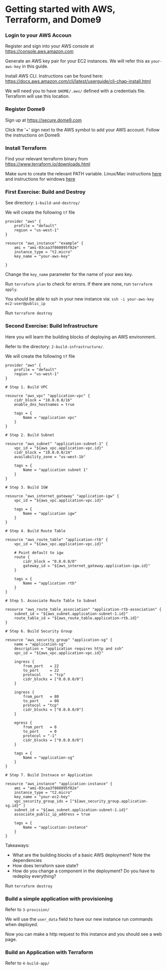# Getting started with AWS, Terraform, and Dome9

### Login to your AWS Accoun

Register and sign into your AWS console at https://console.aws.amazon.com

Generate an AWS key pair for your EC2 instances. We will refer this as ``your-aws-key`` in this guide.

Install AWS CLI. Instructions can be found here: https://docs.aws.amazon.com/cli/latest/userguide/cli-chap-install.html

We will need you to have ``$HOME/.aws/`` defined with a credentials file. Terraform will use this location.

### Register Dome9

Sign up at https://secure.dome9.com

Click the '+' sign next to the AWS symbol to add your AWS account. Follow the instructions on Dome9.

### Install Terraform

Find your relevant terraform binary from https://www.terraform.io/downloads.html

Make sure to create the relevant PATH variable. Linux/Mac instructions [here](https://stackoverflow.com/questions/14637979/how-to-permanently-set-path-on-linux-unix) and instructions for windows [here](https://stackoverflow.com/questions/1618280/where-can-i-set-path-to-make-exe-on-windows)

### First Exercise: Build and Destroy

See directory: ``1-build-and-destroy/``

We will create the following ``tf`` file

```
provider "aws" {
    profile = "default"
    region = "us-west-1"
}

resource "aws_instance" "example" {
    ami = "ami-03caa3f860895f82e"
    instance_type = "t2.micro"
    key_name = "your-aws-key"

}
```

Change the ``key_name`` parameter for the name of your aws key.

Run ``terraform plan`` to check for errors. If there are none, run ``terraform apply``.

You should be able to ssh in your new instance via: ``ssh -i your-aws-key ec2-user@public_ip``

Run ``terraform destroy``

### Second Exercise: Build Infrastructure

Here you will learn the building blocks of deploying an AWS environment.

Refer to the directory: ``2-build-infrastructure/``.

We will create the following ``tf`` file

```
provider "aws" {
    profile = "default"
    region = "us-west-1"
}

# Step 1. Build VPC

resource "aws_vpc" "application-vpc" {
    cidr_block = "10.0.0.0/16"
    enable_dns_hostnames = true

    tags = {
        Name = "application vpc"
    }
}

# Step 2. Build Subnet

resource "aws_subnet" "application-subnet-1" {
    vpc_id = "${aws_vpc.application-vpc.id}"
    cidr_block = "10.0.0.0/24"
    availability_zone = "us-west-1b"

    tags = {
        Name = "application subnet 1"
    }
}

# Step 3. Build IGW

resource "aws_internet_gateway" "application-igw" {
    vpc_id = "${aws_vpc.application-vpc.id}"

    tags = {
        Name = "application igw"
    }
}

# Step 4. Build Route Table

resource "aws_route_table" "application-rtb" {
    vpc_id = "${aws_vpc.application-vpc.id}"

    # Point default to igw
    route {
        cidr_block = "0.0.0.0/0"
        gateway_id = "${aws_internet_gateway.application-igw.id}"
    }

    tags = {
        Name = "application rtb"
    }
}

# Step 5. Associate Route Table to Subnet

resource "aws_route_table_association" "application-rtb-association" {
    subnet_id = "${aws_subnet.application-subnet-1.id}"
    route_table_id = "${aws_route_table.application-rtb.id}"
}

# Step 6. Build Security Group

resource "aws_security_group" "application-sg" {
    name = "application-sg"
    description = "application requires http and ssh"
    vpc_id = "${aws_vpc.application-vpc.id}"

    ingress {
        from_port   = 22
        to_port     = 22
        protocol    = "tcp"
        cidr_blocks = ["0.0.0.0/0"]
    }

    ingress {
        from_port   = 80
        to_port     = 80
        protocol = "tcp"
        cidr_blocks = ["0.0.0.0/0"]
    }

    egress {
        from_port   = 0
        to_port     = 0
        protocol = "-1"
        cidr_blocks = ["0.0.0.0/0"]
    }

    tags = {
        Name = "application-sg"
    }
}

# Step 7. Build Instnace or Application

resource "aws_instance" "application-instance" {
    ami = "ami-03caa3f860895f82e"
    instance_type = "t2.micro"
    key_name = "your-ec2-key"
    vpc_security_group_ids = ["${aws_security_group.application-sg.id}" ]
    subnet_id = "${aws_subnet.application-subnet-1.id}"
    associate_public_ip_address = true

    tags = {
        Name = "application-instance"
    }
}
```

Takeaways:

- What are the building blocks of a basic AWS deployment? Note the dependencies
- How does terraform save state?
- How do you change a component in the deployment? Do you have to redeploy everything?

Run ``terraform destroy``

### Build a simple application with provisioning

Refer to ``3-provision/``

We will use the ``user_data`` field to have our new instance run commands when deployed.

Now you can make a http request to this instance and you should see a web page.

### Build an Application with Terraform

Refer to ``4-build-app/``



